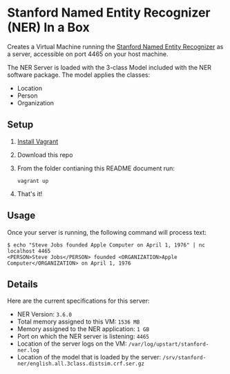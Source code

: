 # Stanford Named Entity Recognizer (NER) In a Box

Creates a Virtual Machine running the [Stanford Named Entity Recognizer](http://nlp.stanford.edu/software/CRF-NER.shtml) as a server, accessible on port 4465 on your host machine.

The NER Server is loaded with the 3-class Model included with the NER software package. The model applies the classes:

- Location
- Person
- Organization

## Setup

1. [Install Vagrant](https://www.vagrantup.com/downloads.html)
2. Download this repo
3. From the folder contianing this README document run:

	```
	vagrant up
	```

4. That's it!

## Usage

Once your server is running, the following command will process text:

	$ echo "Steve Jobs founded Apple Computer on April 1, 1976" | nc localhost 4465
	<PERSON>Steve Jobs</PERSON> founded <ORGANIZATION>Apple Computer</ORGANIZATION> on April 1, 1976

## Details

Here are the current specifications for this server:

- NER Version: `3.6.0`
- Total memory assigned to this VM: `1536 MB`
- Memory assigned to the NER application: `1 GB`
- Port on which the NER server is listening: `4465`
- Location of the server logs on the VM: `/var/log/upstart/stanford-ner.log`
- Location of the model that is loaded by the server: `/srv/stanford-ner/english.all.3class.distsim.crf.ser.gz`
